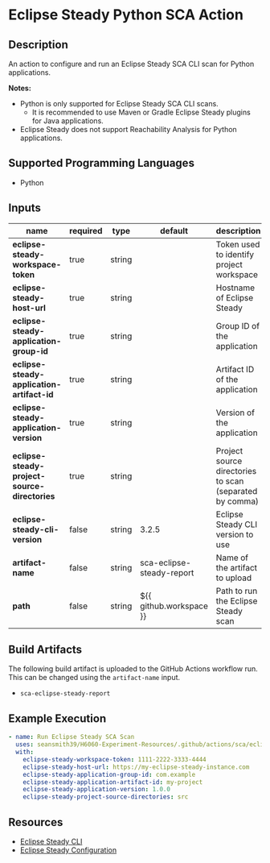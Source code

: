 # Eclipse Steady Python SCA Action

## Description

An action to configure and run an Eclipse Steady SCA CLI scan for Python applications.

**Notes:**
- Python is only supported for Eclipse Steady SCA CLI scans.
  - It is recommended to use Maven or Gradle Eclipse Steady plugins for Java applications.
- Eclipse Steady does not support Reachability Analysis for Python applications.

## Supported Programming Languages

- Python

## Inputs

| name                                          | required | type   | default                   | description                                             |
|-----------------------------------------------|----------|--------|---------------------------|---------------------------------------------------------|
| **eclipse-steady-workspace-token**            | true     | string |                           | Token used to identify project workspace                |
| **eclipse-steady-host-url**                   | true     | string |                           | Hostname of Eclipse Steady                              |
| **eclipse-steady-application-group-id**       | true     | string |                           | Group ID of the application                             |
| **eclipse-steady-application-artifact-id**    | true     | string |                           | Artifact ID of the application                          |
| **eclipse-steady-application-version**        | true     | string |                           | Version of the application                              |
| **eclipse-steady-project-source-directories** | true     | string |                           | Project source directories to scan (separated by comma) |
| **eclipse-steady-cli-version**                | false    | string | 3.2.5                     | Eclipse Steady CLI version to use                       |
| **artifact-name**                             | false    | string | sca-eclipse-steady-report | Name of the artifact to upload                          |
| **path**                                      | false    | string | ${{ github.workspace }}   | Path to run the Eclipse Steady scan                     |

## Build Artifacts

The following build artifact is uploaded to the GitHub Actions workflow run. This can be changed using the `artifact-name` input.
- `sca-eclipse-steady-report`

## Example Execution

```yaml
- name: Run Eclipse Steady SCA Scan
  uses: seansmith39/H6060-Experiment-Resources/.github/actions/sca/eclipse-steady/python@main
  with:
    eclipse-steady-workspace-token: 1111-2222-3333-4444
    eclipse-steady-host-url: https://my-eclipse-steady-instance.com
    eclipse-steady-application-group-id: com.example
    eclipse-steady-application-artifact-id: my-project
    eclipse-steady-application-version: 1.0.0
    eclipse-steady-project-source-directories: src
```

## Resources

- [Eclipse Steady CLI](https://eclipse.github.io/steady/user/tutorials/python_cli/)
- [Eclipse Steady Configuration](https://eclipse.github.io/steady/user/manuals/setup/)
